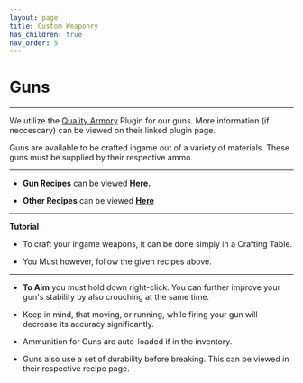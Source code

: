 ```yaml
---
layout: page
title: Custom Weaponry
has_children: true
nav_order: 5
---
```


# **Guns**

---

We utilize the [Quality Armory](https://www.curseforge.com/minecraft/bukkit-plugins/qualityarmory) Plugin for our guns. More information (if neccescary) can be viewed on their linked plugin page.

Guns are available to be crafted ingame out of a variety of materials. These guns must be supplied by their respective ammo. 

---

 - **Gun Recipes** can be viewed [**Here.**](https://wiki.ecoredux.net/Custom%20Weaponry/Gun%20Recipes.html)

 - **Other Recipes** can be viewed [**Here**](https://wiki.ecoredux.net/Custom%20Weaponry/Other%20Recipes.html)

---

**Tutorial**

 - To craft your ingame weapons, it can be done simply in a Crafting Table.

 - You Must however, follow the given recipes above.

---

- **To Aim** you must hold down right-click. You can further improve your gun's stability by also crouching at the same time.

- Keep in mind, that moving, or running, while firing your gun will decrease its accuracy significantly.

- Ammunition for Guns are auto-loaded if in the inventory.

- Guns also use a set of durability before breaking. This can be viewed in their respective recipe page.
